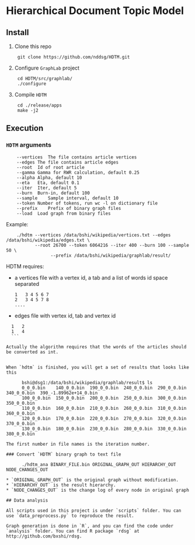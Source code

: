 # Hierarchical Document Topic Model

## Install

1. Clone this repo

		git clone https://github.com/nddsg/HDTM.git

2. Configure `GraphLab` project

		cd HDTM/src/graphlab/
		./configure

3. Compile `HDTM`

		cd ./release/apps
		make -j2

## Execution

### `HDTM` arguments

		--vertices	The file contains article vertices
		--edges	The file contains article edges
		--root	Id of root article
		--gamma	Gamma for RWR calculation, default 0.25
		--alpha	Alpha, default 10
		--eta	Eta, default 0.1
		--iter	Iter, default 5
		--burn	Burn-in, default 100
		--sample	Sample interval, default 10
		--token	Number of tokens, run wc -l on dictionary file
		--prefix	Prefix of binary graph files
		--load	Load graph from binary files

Example:

		./hdtm --vertices /data/bshi/wikipedia/vertices.txt --edges /data/bshi/wikipedia/edges.txt \
		       --root 26700 --token 6064216 --iter 400 --burn 100 --sample 50 \
					 --prefix /data/bshi/wikipedia/graphlab/result/


 HDTM requires:

 - a vertices file with a vertex id, a tab and a list of words id space separated

 	```
 	1	3 4 5 6 7
 	2	3 4 5 7 8
 	....
 	```
 - edges file with vertex id, tab and vertex id

  ```
	1	2
	1	4
	```

Actually the algorithm requires that the words of the articles should be converted as int.


When `hdtm` is finished, you will get a set of results that looks like this

		bshi@dsg1:/data/bshi/wikipedia/graphlab/result$ ls
		0_0_0.bin    140_0_0.bin  190_0_0.bin  240_0_0.bin  290_0_0.bin  340_0_0.bin  390_-1.89962e+14_0.bin
		100_0_0.bin  150_0_0.bin  200_0_0.bin  250_0_0.bin  300_0_0.bin  350_0_0.bin
		110_0_0.bin  160_0_0.bin  210_0_0.bin  260_0_0.bin  310_0_0.bin  360_0_0.bin
		120_0_0.bin  170_0_0.bin  220_0_0.bin  270_0_0.bin  320_0_0.bin  370_0_0.bin
		130_0_0.bin  180_0_0.bin  230_0_0.bin  280_0_0.bin  330_0_0.bin  380_0_0.bin

The first number in file names is the iteration number.

### Convert `HDTM` binary graph to text file

		./hdtm_ana BINARY_FILE.bin ORIGINAL_GRAPH_OUT HIERARCHY_OUT NODE_CHANGES_OUT

* `ORIGINAL_GRAPH_OUT` is the original graph without modification.
* `HIERARCHY_OUT` is the result hierarchy.
* `NODE_CHANGES_OUT` is the change log of every node in original graph

## Data analysis

All scripts used in this project is under `scripts` folder. You can use `data_preprocess.py` to reproduce the result.

Graph generation is done in `R`, and you can find the code under `analysis` folder. You can find R package `rdsg` at http://github.com/bxshi/rdsg.

